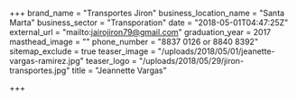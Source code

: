 +++
brand_name = "Transportes Jiron"
business_location_name = "Santa Marta"
business_sector = "Transporation"
date = "2018-05-01T04:47:25Z"
external_url = "mailto:jairojiron79@gmail.com"
graduation_year = 2017
masthead_image = ""
phone_number = "8837 0126 or 8840 8392"
sitemap_exclude = true
teaser_image = "/uploads/2018/05/01/jeanette-vargas-ramirez.jpg"
teaser_logo = "/uploads/2018/05/29/jiron-transportes.jpg"
title = "Jeannette Vargas"

+++
